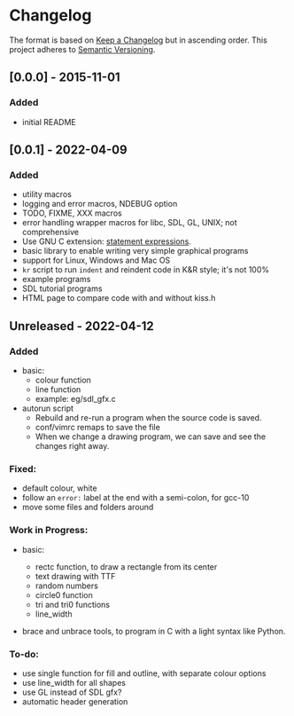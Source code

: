 # Changelog

The format is based on [Keep a Changelog](http://keepachangelog.com/en/1.0.0/) but in ascending order.
This project adheres to [Semantic Versioning](http://semver.org/spec/v2.0.0.html).

## [0.0.0] - 2015-11-01

### Added

- initial README

## [0.0.1] - 2022-04-09

### Added

- utility macros
- logging and error macros, NDEBUG option
- TODO, FIXME, XXX macros
- error handling wrapper macros for libc, SDL, GL, UNIX; not comprehensive
- Use GNU C extension: [statement expressions](https://gcc.gnu.org/onlinedocs/gcc/Statement-Exprs.html).
- basic library to enable writing very simple graphical programs
- support for Linux, Windows and Mac OS
- `kr` script to run `indent` and reindent code in K&R style; it's not 100%
- example programs
- SDL tutorial programs
- HTML page to compare code with and without kiss.h

## Unreleased - 2022-04-12

### Added

- basic:
	- colour function
	- line function
	- example: eg/sdl_gfx.c
- autorun script
	- Rebuild and re-run a program when the source code is saved.
	- conf/vimrc remaps <F1> to save the file
	- When we change a drawing program, we can save and see the changes
	  right away.

### Fixed:

- default colour, white
- follow an `error:` label at the end with a semi-colon, for gcc-10
- move some files and folders around

### Work in Progress:

- basic:
	- rectc function, to draw a rectangle from its center
	- text drawing with TTF
	- random numbers
	- circle0 function
	- tri and tri0 functions
	- line_width

- brace and unbrace tools, to program in C with a light syntax like Python.

### To-do:

- use single function for fill and outline, with separate colour options
- use line_width for all shapes
- use GL instead of SDL gfx?
- automatic header generation
